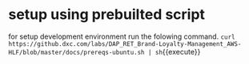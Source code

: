 # setup using prebuilted script
for setup development environment run the folowing command.
`curl https://github.dxc.com/labs/DAP_RET_Brand-Loyalty-Management_AWS-HLF/blob/master/docs/prereqs-ubuntu.sh | sh`{{execute}}